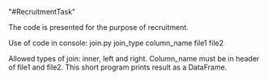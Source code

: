 "#RecruitmentTask" 

The code is presented for the purpose of recruitment. 

Use of code in console:
  join.py join_type column_name file1 file2
  
 Allowed types of join: inner, left and right. Column_name must be in header of file1 and file2.
 This short program prints result as a DataFrame.
